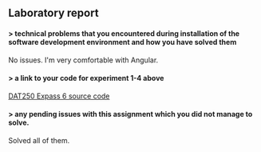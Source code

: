 ## Laboratory report

#### > technical problems that you encountered during installation of the software development environment and how you have solved them
No issues. I'm very comfortable with Angular.

#### > a link to your code for experiment 1-4 above
[DAT250 Expass 6 source code](https://github.com/Eirmas/dat250expass6)

#### > any pending issues with this assignment which you did not manage to solve.
Solved all of them.